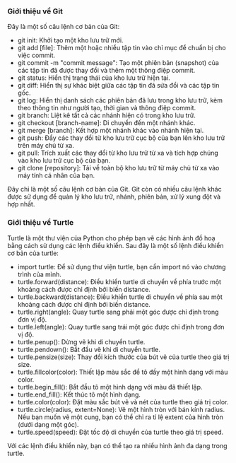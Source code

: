 ### Giới thiệu về Git
Đây là một số câu lệnh cơ bản của Git:
- git init: Khởi tạo một kho lưu trữ mới.
- git add [file]: Thêm một hoặc nhiều tập tin vào chỉ mục để chuẩn bị cho việc commit.
- git commit -m "commit message": Tạo một phiên bản (snapshot) của các tập tin đã được thay đổi và thêm một thông điệp commit.
- git status: Hiển thị trạng thái của kho lưu trữ hiện tại.
- git diff: Hiển thị sự khác biệt giữa các tập tin đã sửa đổi và các tập tin gốc.
- git log: Hiển thị danh sách các phiên bản đã lưu trong kho lưu trữ, kèm theo thông tin như người tạo, thời gian và thông điệp commit.
- git branch: Liệt kê tất cả các nhánh hiện có trong kho lưu trữ.
- git checkout [branch-name]: Di chuyển đến một nhánh khác.
- git merge [branch]: Kết hợp một nhánh khác vào nhánh hiện tại.
- git push: Đẩy các thay đổi từ kho lưu trữ cục bộ của bạn lên kho lưu trữ trên máy chủ từ xa.
- git pull: Trích xuất các thay đổi từ kho lưu trữ từ xa và tích hợp chúng vào kho lưu trữ cục bộ của bạn.
- git clone [repository]: Tải về toàn bộ kho lưu trữ từ máy chủ từ xa vào máy tính cá nhân của bạn.

Đây chỉ là một số câu lệnh cơ bản của Git. Git còn có nhiều câu lệnh khác được sử dụng để quản lý kho lưu trữ, nhánh, phiên bản, xử lý xung đột và hợp nhất.

### Giới thiệu về Turtle
Turtle là một thư viện của Python cho phép bạn vẽ các hình ảnh đồ hoạ bằng cách sử dụng các lệnh điều khiển. Sau đây là một số lệnh điều khiển cơ bản của turtle:

 - import turtle: Để sử dụng thư viện turtle, bạn cần import nó vào chương trình của mình.
 - turtle.forward(distance): Điều khiển turtle di chuyển về phía trước một khoảng cách được chỉ định bởi biến distance.
 - turtle.backward(distance): Điều khiển turtle di chuyển về phía sau một khoảng cách được chỉ định bởi biến distance.
 - turtle.right(angle): Quay turtle sang phải một góc được chỉ định trong đơn vị độ.
 - turtle.left(angle): Quay turtle sang trái một góc được chỉ định trong đơn vị độ.
 - turtle.penup(): Dừng vẽ khi di chuyển turtle.
 - turtle.pendown(): Bắt đầu vẽ khi di chuyển turtle.
 - turtle.pensize(size): Thay đổi kích thước của bút vẽ của turtle theo giá trị size.
 - turtle.fillcolor(color): Thiết lập màu sắc để tô đầy một hình dạng với màu color.
 - turtle.begin_fill(): Bắt đầu tô một hình dạng với màu đã thiết lập.
 - turtle.end_fill(): Kết thúc tô một hình dạng.
 - turtle.color(color): Đặt màu sắc bút vẽ và nét của turtle theo giá trị color.
 - turtle.circle(radius, extent=None): Vẽ một hình tròn với bán kính radius. Nếu bạn muốn vẽ một cung, bạn có thể chỉ ra tỉ lệ extent của hình tròn (dưới dạng một góc).
 - turtle.speed(speed): Đặt tốc độ di chuyển của turtle theo giá trị speed.

Với các lệnh điều khiển này, bạn có thể tạo ra nhiều hình ảnh đa dạng trong turtle.